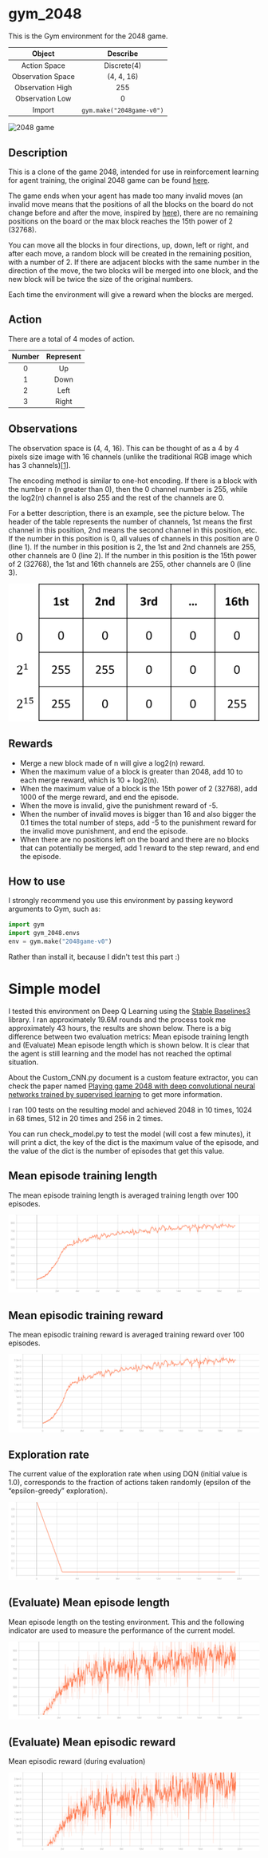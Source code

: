 # gym_2048

This is the Gym environment for the 2048 game.

|      Object       |         Describe          |
|:-----------------:|:-------------------------:|
|   Action Space    |        Discrete(4)        |
| Observation Space |        (4, 4, 16)         |
| Observation High  |            255            |
|  Observation Low  |             0             |
|      Import       | `gym.make("2048game-v0")` |

![2048 game](./README_img/2048.gif)

## Description

This is a clone of the game 2048, intended for use in reinforcement learning for agent training, the original 2048 game can be found [here](https://github.com/gabrielecirulli/2048).

The game ends when your agent has made too many invalid moves (an invalid move means that the positions of all the blocks on the board do not change before and after the move, inspired by [here](https://github.com/FelipeMarcelino/2048-Gym)), there are no remaining positions on the board or the max block reaches the 15th power of 2 (32768).

You can move all the blocks in four directions, up, down, left or right, and after each move, a random block will be created in the remaining position, with a number of 2. If there are adjacent blocks with the same number in the direction of the move, the two blocks will be merged into one block, and the new block will be twice the size of the original numbers.

Each time the environment will give a reward when the blocks are merged.
## Action

There are a total of 4 modes of action.

| Number | Represent |
|:------:|:---------:|
|   0    |    Up     |
|   1    |   Down    |
|   2    |   Left    |
|   3    |   Right   |

## Observations

The observation space is (4, 4, 16). This can be thought of as a 4 by 4 pixels size image with 16 channels (unlike the traditional RGB image which has 3 channels)[[1]](https://www.jstage.jst.go.jp/article/ipsjjip/27/0/27_340/_pdf).

The encoding method is similar to one-hot encoding. If there is a block with the number n (n greater than 0), then the 0 channel number is 255, while the log2(n) channel is also 255 and the rest of the channels are 0.

For a better description, there is an example, see the picture below. The header of the table represents the number of channels, 1st means the first channel in this position, 2nd means the second channel in this position, etc. If the number in this position is 0, all values of channels in this position are 0 (line 1). If the number in this position is 2, the 1st and 2nd channels are 255, other channels are 0 (line 2). If the number in this position is the 15th power of 2 (32768), the 1st and 16th channels are 255, other channels are 0 (line 3).

![Example of observation space](./README_img/ob_ex.png)

## Rewards

* Merge a new block made of n will give a log2(n) reward.
* When the maximum value of a block is greater than 2048, add 10 to each merge reward, which is 10 + log2(n).
* When the maximum value of a block is the 15th power of 2 (32768), add 1000 of the merge reward, and end the episode.
* When the move is invalid, give the punishment reward of -5.
* When the number of invalid moves is bigger than 16 and also bigger the 0.1 times the total number of steps, add -5 to the punishment reward for the invalid move punishment, and end the episode.
* When there are no positions left on the board and there are no blocks that can potentially be merged, add 1 reward to the step reward, and end the episode.

## How to use

I strongly recommend you use this environment by passing keyword arguments to Gym, such as:
~~~ python
import gym
import gym_2048.envs
env = gym.make("2048game-v0")
~~~
Rather than install it, because I didn't test this part :)

# Simple model

I tested this environment on Deep Q Learning using the [Stable Baselines3](https://github.com/DLR-RM/stable-baselines3) library. I ran approximately 19.6M rounds and the process took me approximately 43 hours, the results are shown below. There is a big difference between two evaluation metrics: Mean episode training length and (Evaluate) Mean episode length which is shown below. It is clear that the agent is still learning and the model has not reached the optimal situation.

About the Custom_CNN.py document is a custom feature extractor, you can check the paper named [Playing game 2048 with deep convolutional neural networks trained by supervised learning](https://www.jstage.jst.go.jp/article/ipsjjip/27/0/27_340/_pdf) to get more information.

I ran 100 tests on the resulting model and achieved 2048 in 10 times, 1024 in 68 times, 512 in 20 times and 256 in 2 times.

You can run check_model.py to test the model (will cost a few minutes), it will print a dict, the key of the dict is the maximum value of the episode, and the value of the dict is the number of episodes that get this value.

## Mean episode training length

The mean episode training length is averaged training length over 100 episodes.

![Mean episode length](./README_img/rollout_ep_len_mean.svg)

## Mean episodic training reward

The mean episodic training reward is averaged training reward over 100 episodes.

![Mean episodic training reward](./README_img/rollout_ep_rew_mean.svg)

## Exploration rate

The current value of the exploration rate when using DQN (initial value is 1.0), corresponds to the fraction of actions taken randomly (epsilon of the “epsilon-greedy” exploration).

![Exploration rate](./README_img/rollout_exploration_rate.svg)

## (Evaluate) Mean episode length

Mean episode length on the testing environment. This and the following indicator are used to measure the performance of the current model.

![Eval Mean episode length](./README_img/eval_mean_ep_length.svg)

## (Evaluate) Mean episodic reward

Mean episodic reward (during evaluation)

![Mean episode length](./README_img/eval_mean_reward.svg)
